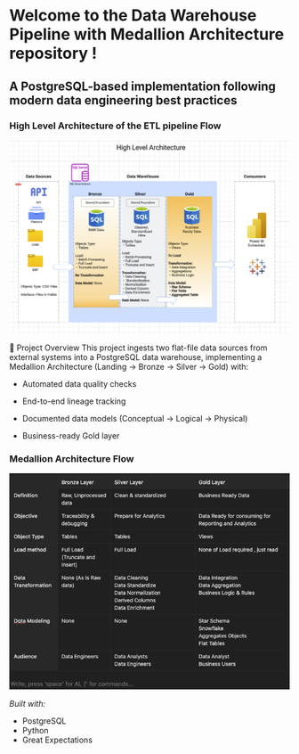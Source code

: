 # Welcome to the **Data Warehouse Pipeline with Medallion Architecture** repository !

## A PostgreSQL-based implementation following modern data engineering best practices

### High Level Architecture of the ETL pipeline Flow

![alt text](High_level_Architecture.png)

📌 Project Overview
This project ingests two flat-file data sources from external systems into a PostgreSQL data warehouse, implementing a Medallion Architecture (Landing → Bronze → Silver → Gold) with:

- Automated data quality checks

- End-to-end lineage tracking

- Documented data models (Conceptual → Logical → Physical)

- Business-ready Gold layer

### Medallion Architecture Flow

![alt text](ETL_pipeline_Flow.png)

_Built with:_

- PostgreSQL
- Python
- Great Expectations
